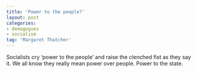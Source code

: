 ```yaml
---
title: 'Power to the people?'
layout: post
categories:
- demagogues
- socialism
tag: 'Margaret Thatcher'
---
```


Socialists cry ‘power to the people’ and raise the clenched fist as they say it. We all know they really mean power over people. Power to the state.